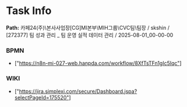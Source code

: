 # Task Info

**Path:** 카페24(주)\본사사업장\[CG]MI본부\MIH그룹\CVC팀\팀장 / skshin / [272377] 팀 성과 관리 _ 팀 운영 실적 데이터 관리 / 2025-08-01_00-00-00

### BPMN
- ["https://n8n-mi-027-web.hanpda.com/workflow/8XfTsTFn1gIc5Iqc"]

### WIKI
- ["https://jira.simplexi.com/secure/Dashboard.jspa?selectPageId=175520"]

